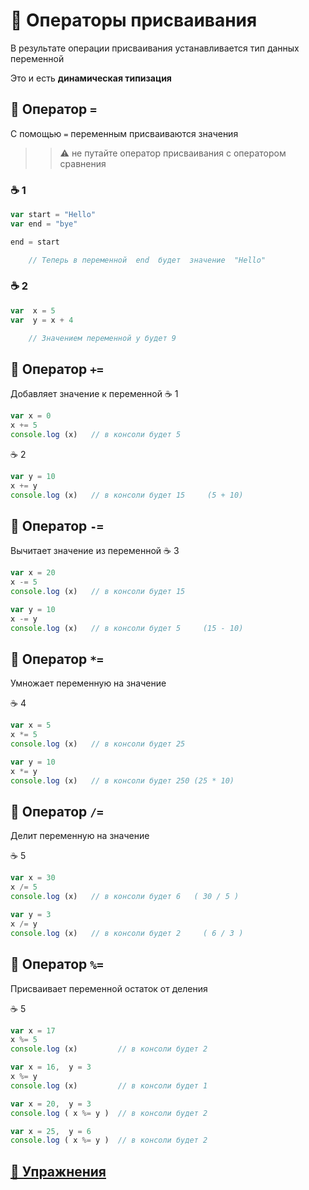 # 📖 Операторы присваивания

В результате операции присваивания устанавливается тип данных переменной

Это и есть **динамическая типизация**

## 📖 Оператор ```=```

С помощью ```=``` переменным присваиваются значения

>>⚠️ не путайте оператор присваивания с оператором сравнения

### ☕ 1
```javascript
var start = "Hello"
var end = "bye"

end = start
```
```javascript
    // Теперь в переменной  end  будет  значение  "Hello"
```
### ☕ 2
```javascript
var  x = 5
var  y = x + 4
```
```javascript
    // Значением переменной y будет 9
```

## 📖 Оператор ```+=```

Добавляет значение к переменной
☕ 1
```javascript
var x = 0
x += 5
console.log (x)   // в консоли будет 5
```
☕ 2
```javascript
var y = 10
x += y
console.log (x)   // в консоли будет 15     (5 + 10)
```
## 📖 Оператор ```-=```

Вычитает значение из переменной
☕ 3
```javascript
var x = 20
x -= 5
console.log (x)   // в консоли будет 15

var y = 10
x -= y
console.log (x)   // в консоли будет 5     (15 - 10)
```
## 📖 Оператор ```*=```

Умножает переменную на значение

☕ 4
```javascript
var x = 5
x *= 5
console.log (x)   // в консоли будет 25

var y = 10
x *= y
console.log (x)   // в консоли будет 250 (25 * 10)
```
## 📖 Оператор ```/=```

Делит переменную на значение

☕ 5
```javascript
var x = 30
x /= 5
console.log (x)   // в консоли будет 6   ( 30 / 5 )

var y = 3
x /= y
console.log (x)   // в консоли будет 2     ( 6 / 3 )
```
## 📖 Оператор ```%=```

Присваивает переменной остаток от деления

☕ 5
```javascript
var x = 17
x %= 5
console.log (x)         // в консоли будет 2

var x = 16,  y = 3
x %= y
console.log (x)         // в консоли будет 1

var x = 20,  y = 3
console.log ( x %= y )  // в консоли будет 2

var x = 25,  y = 6
console.log ( x %= y )  // в консоли будет 2
```

## [💼 Упражнения](https://docs.google.com/forms/d/e/1FAIpQLSd0-twHJZfk-bKNkk-mg7ELLH49d3GYjcahThqGJC7A7sAJZw/viewform)